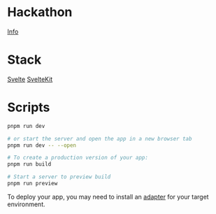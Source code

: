 # Hackathon

[Info](https://gist.github.com/batyshkaLenin/47df0766b564789634af1859a24b1d3e#%D0%BF%D1%80%D0%BE%D1%86%D0%B5%D1%81%D1%81%D1%8B-%D0%B8-%D0%BF%D0%BE%D0%BB%D1%8C%D0%B7%D0%BE%D0%B2%D0%B0%D1%82%D0%B5%D0%BB%D1%8C%D1%81%D0%BA%D0%B8%D0%B5-%D0%B8%D1%81%D1%82%D0%BE%D1%80%D0%B8%D0%B8)

# Stack

[Svelte](https://svelte.dev/docs/introduction)
[SvelteKit](https://kit.svelte.dev/docs/introduction)

# Scripts

```bash
pnpm run dev

# or start the server and open the app in a new browser tab
pnpm run dev -- --open

# To create a production version of your app:
pnpm run build

# Start a server to preview build
pnpm run preview
```

To deploy your app, you may need to install an [adapter](https://kit.svelte.dev/docs/adapters) for your target environment.

